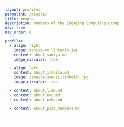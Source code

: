 ```yaml
---
layout: profiles
permalink: /people/
title: people
description: Members of the Engaging Computing Group
nav: true
nav_order: 6

profiles:
  - align: right
    image: saniya-vm-linkedin.jpg
    content: about_saniya.md
    image_circular: true

  - align: left
    content: about_ismaila.md
    image: ismaila-sanusi-linkedin.jpg
    image_circular: true

  - content: about_liam.md
  - content: about_nat.md
  - content: about_neha.md

  - content: about_past_members.md


---
```

